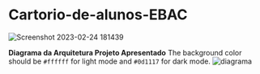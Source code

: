 # Cartorio-de-alunos-EBAC

![Screenshot 2023-02-24 181439](https://user-images.githubusercontent.com/108761793/221294982-7a57bda8-47ad-4d64-b430-ef2a270aab66.png)



**Diagrama da Arquitetura Projeto Apresentado**
The background color should be `#ffffff` for light mode and `#0d1117` for dark mode.
![diagrama](https://user-images.githubusercontent.com/108761793/221963482-b18dfd87-3873-442b-814a-02d5c25af57e.png)
